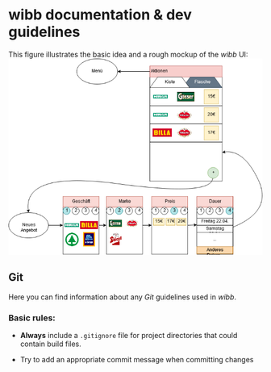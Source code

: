 # wibb documentation & dev guidelines

This figure illustrates the basic idea and a rough mockup of the *wibb* UI:
![wibb concept](wibb-idea.png)

## Git
Here you can find information about any *Git* guidelines used in *wibb*.

### Basic rules:

* **Always** include a `.gitignore` file for project directories that could contain build files.

* Try to add an appropriate commit message when committing changes
